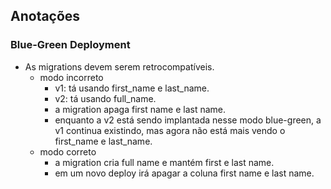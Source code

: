 ## Anotações
### Blue-Green Deployment

- As migrations devem serem retrocompatíveis.
  - modo incorreto
    - v1: tá usando first_name e last_name.
    - v2: tá usando full_name.
    - a migration apaga first name e last name.
    - enquanto a v2 está sendo implantada nesse modo blue-green, a v1 continua existindo, mas agora não está mais vendo o first_name e last_name.
  - modo correto
    - a migration cria full name e mantém first e last name.
    - em um novo deploy irá apagar a coluna first name e last name.